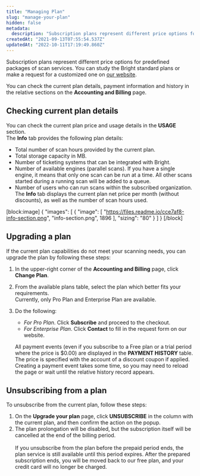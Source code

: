 ```yaml
---
title: "Managing Plan"
slug: "manage-your-plan"
hidden: false
metadata: 
  description: "Subscription plans represent different price options for predefined packages of scan services.  You can study the NeuraLegion standard plans or make a request for a customized one on our website"
createdAt: "2021-09-13T07:55:54.537Z"
updatedAt: "2022-10-11T17:19:49.860Z"
---
```

Subscription plans represent different price options for predefined packages of scan services.  You can study the Bright standard plans or make a request for a customized one on [our website](https://brightsec.com/pricing/).

You can check the current plan details, payment information and history in the relative sections on the **Accounting and Billing** page. 

## Checking current plan details

You can check the current plan price and usage details in the **USAGE** section.  
The **Info** tab provides the following plan details:

- Total number of scan hours provided by the current plan.
- Total storage capacity in MB.
- Number of ticketing systems that can be integrated with Bright.
- Number of available engines (parallel scans). If you have a single engine, it means that only one scan can be run at a time. All other scans started during a running scan will be added to a queue.
- Number of users who can run scans within the subscribed organization.  
  The **Info** tab displays the current plan net price per month (without discounts), as well as the number of scan hours used.

[block:image]
{
  "images": [
    {
      "image": [
        "https://files.readme.io/cce7af8-info-section.png",
        "info-section.png",
        1896
      ],
      "sizing": "80"
    }
  ]
}
[/block]



## Upgrading a plan

If the current plan capabilities do not meet your scanning needs, you can upgrade the plan by following these steps:

1. In the upper-right corner of the **Accounting and Billing** page, click **Change Plan**.

2. From the available plans table, select the plan which better fits your requirements.  
   Currently, only Pro Plan and Enterprise Plan are available.

3. Do the following:

   - _For Pro Plan_. Click **Subscribe** and proceed to the checkout.
   - _For Enterprise Plan_.  Click **Contact** to fill in the request form on our website. 

   All payment events (even if you subscribe to a Free plan or a trial period where the price is $0.00) are displayed in the **PAYMENT HISTORY** table. The price is specified with the account of a discount coupon if applied. Creating a payment event takes some time, so you may need to reload the page or wait until the relative history record appears.

## Unsubscribing from a plan

To unsubscribe from the current plan, follow these steps:

1. On the **Upgrade your plan** page, click **UNSUBSCRIBE** in the column with the current plan, and then confirm the action on the popup.
2. The plan prolongation will be disabled, but the subscription itself will be cancelled at the end of the billing period.<br>  
   If you unsubscribe from the plan before the prepaid period ends, the plan service is still available until this period expires. After the prepared subscription ends, you will be moved back to our free plan, and your credit card will no longer be charged.